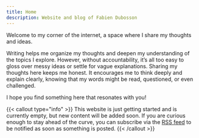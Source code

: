 ```yaml
---
title: Home
description: Website and blog of Fabien Dubosson
---
```


Welcome to my corner of the internet, a space where I share my thoughts and ideas.

Writing helps me organize my thoughts and deepen my understanding of the topics I explore. However, without accountability, it’s all too easy to gloss over messy ideas or settle for vague explanations. Sharing my thoughts here keeps me honest. It encourages me to think deeply and explain clearly, knowing that my words might be read, questioned, or even challenged.

I hope you find something here that resonates with you!

{{< callout type="info" >}}
  This website is just getting started and is currently empty, but new content will be added soon. If you are curious enough to stay ahead of the curve, you can subscribe via the [RSS feed](/blog/index.xml) to be notified as soon as something is posted.
{{< /callout >}}
